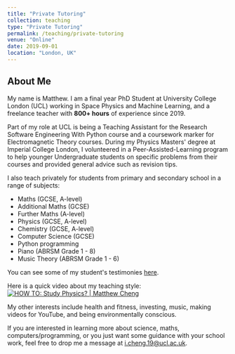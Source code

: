 ```yaml
---
title: "Private Tutoring"
collection: teaching
type: "Private Tutoring"
permalink: /teaching/private-tutoring
venue: "Online"
date: 2019-09-01
location: "London, UK"
---
```


## About Me
My name is Matthew. I am a final year PhD Student at University College London (UCL) working in Space Physics and Machine Learning, and a freelance teacher with **800+ hours** of experience since 2019.

Part of my role at UCL is being a Teaching Assistant for the Research Software Engineering With Python course and a coursework marker for Electromagnetic Theory courses. During my Physics Masters' degree at Imperial College London, I volunteered in a Peer-Assisted-Learning program to help younger Undergraduate students on specific problems from their courses and provided general advice such as revision tips. 

I also teach privately for students from primary and secondary school in a range of subjects:
* Maths (GCSE, A-level)
* Additional Maths (GCSE)
* Further Maths (A-level)
* Physics (GCSE, A-level)
* Chemistry (GCSE, A-level)
* Computer Science (GCSE)
* Python programming
* Piano (ABRSM Grade 1 - 8)
* Music Theory (ABRSM Grade 1 - 6)

You can see some of my student's testimonies [here](https://www.superprof.co.uk/making-learning-fun-for-you-maths-teacher-london-matthew.html).

Here is a quick video about my teaching style: [![HOW TO: Study Physics? | Matthew Cheng](https://img.youtube.com/vi/npVNzzTMAuk/0.jpg)](https://www.youtube.com/watch?v=npVNzzTMAuk)

My other interests include health and fitness, investing, music, making videos for YouTube, and being environmentally conscious. 

If you are interested in learning more about science, maths, computers/programming, or you just want some guidance with your school work, feel free to drop me a message at i.cheng.19@ucl.ac.uk.